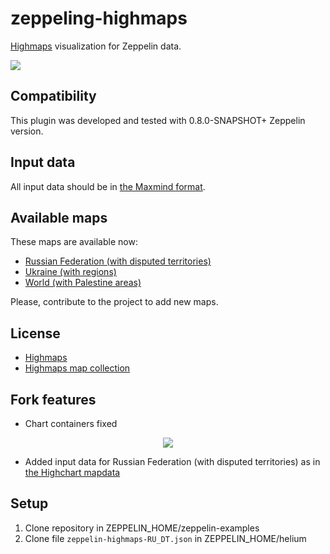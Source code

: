 # zeppeling-highmaps

[Highmaps](https://www.highcharts.com/maps/demo) visualization for Zeppelin data.

![](https://raw.githubusercontent.com/odnoklassniki/zeppelin-highmaps/master/screenshots/world.png)

## Compatibility

This plugin was developed and tested with 0.8.0-SNAPSHOT+ Zeppelin version.

## Input data

All input data should be in [the Maxmind format](https://www.maxmind.com/download/geoip/misc/region_codes.csv).

## Available maps

These maps are available now:
* [Russian Federation (with disputed territories)](http://jsfiddle.net/gh/get/library/pure/highslide-software/highcharts.com/tree/master/samples/mapdata/countries/ru/custom/ru-all-disputed)
* [Ukraine (with regions)](http://jsfiddle.net/gh/get/library/pure/highslide-software/highcharts.com/tree/master/samples/mapdata/countries/ua/ua-all)
* [World (with Palestine areas)](http://jsfiddle.net/gh/get/library/pure/highslide-software/highcharts.com/tree/master/samples/mapdata/custom/world-palestine-highres)

Please, contribute to the project to add new maps.

## License

* [Highmaps](https://www.highcharts.com/maps/demo)
* [Highmaps map collection](https://www.highcharts.com/docs/maps/map-collection)

## Fork features

* Chart containers fixed
<p align="center">
  <img src="https://github.com/egorklmov/zeppelin-highmaps/blob/master/screenshots/bug_fix.gif">
</p>

* Added input data for Russian Federation (with disputed territories) as in [the Highchart mapdata](https://code.highcharts.com/mapdata/)

## Setup

1. Clone repository in ZEPPELIN_HOME/zeppelin-examples
2. Clone file `zeppelin-highmaps-RU_DT.json` in  ZEPPELIN_HOME/helium

